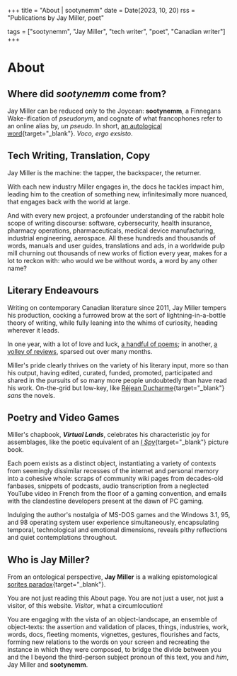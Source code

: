+++
title = "About | sootynemm"
date = Date(2023, 10, 20)
rss = "Publications by Jay Miller, poet"

tags = ["sootynemm", "Jay Miller", "tech writer", "poet", "Canadian writer"]
+++


# About

## Where did *sootynemm* come from?

Jay Miller can be reduced only to the Joycean: **sootynemm**, a Finnegans Wake-ification of *pseudonym*, and cognate of what francophones refer to an online alias by, *un pseudo*. In short, [an autological word](https://en.wikipedia.org/wiki/Autological_word){target="_blank"}. *Voco, ergo exsisto*.

## Tech Writing, Translation, Copy

Jay Miller is the machine: the tapper, the backspacer, the returner.

With each new industry Miller engages in, the docs he tackles impact him, leading him to the creation of something new, infinitesimally more nuanced, that engages back with the world at large.

And with every new project, a profounder understanding of the rabbit hole scope of writing discourse: software, cybersecurity, health insurance, pharmacy operations, pharmaceuticals, medical device manufacturing, industrial engineering, aerospace. All these hundreds and thousands of words, manuals and user guides, translations and ads, in a worldwide pulp mill churning out thousands of new works of fiction every year, makes for a lot to reckon with: who would we be without words, a word by any other name?

## Literary Endeavours

Writing on contemporary Canadian literature since 2011, Jay Miller tempers his production, cocking a furrowed brow at the sort of lightning-in-a-bottle theory of writing, while fully leaning into the whims of curiosity, heading wherever it leads.

In one year, with a lot of love and luck, [a handful of poems](/pubs/#poems); in another, [a volley of reviews](/pubs/#reviews), sparsed out over many months.

Miller's pride clearly thrives on the variety of his literary input, more so than his output, having edited, curated, funded, promoted, participated and shared in the pursuits of so many more people undoubtedly than have read his work. On-the-grid but low-key, like [Réjean Ducharme](https://web.archive.org/web/20140303212620/http://fr.literatured.com/ducharme-le-desesperant/){target="_blank"} *sans* the novels.

## Poetry and Video Games

Miller's chapbook, ***Virtual Lands***, celebrates his characteristic joy for assemblages, like the poetic equivalent of an [*I Spy*](https://en.wikipedia.org/wiki/I_Spy_(Scholastic)){target="_blank"} picture book.

Each poem exists as a distinct object, instantiating a variety of contexts from seemingly dissimilar recesses of the internet and personal memory into a cohesive whole: scraps of community wiki pages from decades-old fanbases, snippets of podcasts, audio transcription from a neglected YouTube video in French from the floor of a gaming convention, and emails with the clandestine developers present at the dawn of PC gaming.

Indulging the author's nostalgia of MS-DOS games and the Windows 3.1, 95, and 98 operating system user experience simultaneously, encapsulating temporal, technological and emotional dimensions, reveals pithy reflections and quiet contemplations throughout.

## Who is Jay Miller?

From an ontological perspective, **Jay Miller** is a walking epistomological [sorites paradox](https://en.wikipedia.org/wiki/Sorites_paradox){target="_blank"}.

You are not just reading this About page. You are not just a user, not just a visitor, of this website. *Visitor*, what a circumlocution!

You are engaging with the vista of an object-landscape, an ensemble of object-texts: the assertion and validation of places, things, industries, work, words, docs, fleeting moments, vignettes, gestures, flourishes and facts, forming new relations to the words on your screen and recreating the instance in which they were composed, to bridge the divide between you and the I beyond the third-person subject pronoun of this text, you and *him*, Jay Miller and **sootynemm**.